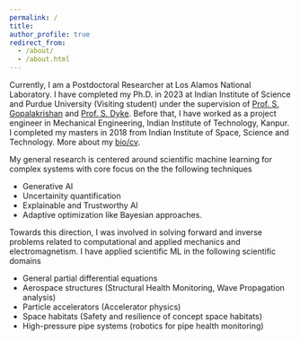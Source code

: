 ```yaml
---
permalink: /
title:
author_profile: true
redirect_from: 
  - /about/
  - /about.html
---
```


Currently, I am a Postdoctoral Researcher at Los Alamos National Laboratory. I have completed my Ph.D. in 2023 at Indian Institute of Science and Purdue University (Visiting student) under the supervision of [Prof. S. Gopalakrishan](https://scholar.google.com/citations?user=XLLZjaUAAAAJ&hl=en) and [Prof. S. Dyke](https://scholar.google.com/citations?user=d9f_YvcAAAAJ&hl=en). Before that, I have worked as a project engineer in Mechanical Engineering, Indian Institute of Technology, Kanpur. I completed my masters in 2018 from Indian Institute of Space, Science and Technology. More about my [bio/cv](https://mahindrautela.github.io/cv/).

My general research is centered around scientific machine learning for complex systems with core focus on the the following techniques
* Generative AI
* Uncertainity quantification
* Explainable and Trustworthy AI
* Adaptive optimization like Bayesian approaches.

Towards this direction, I was involved in solving forward and inverse problems related to computational and applied mechanics and electromagnetism. I have applied scientific ML in the following scientific domains
* General partial differential equations
* Aerospace structures (Structural Health Monitoring, Wave Propagation analysis)
* Particle accelerators (Accelerator physics)
* Space habitats (Safety and resilience of concept space habitats)
* High-pressure pipe systems (robotics for pipe health monitoring)
